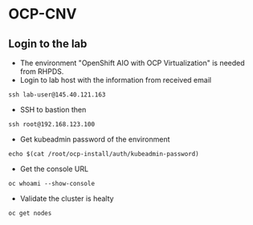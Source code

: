 # OCP-CNV

## Login to the lab

- The environment "OpenShift AIO with OCP Virtualization" is needed from RHPDS.
- Login to lab host with the information from received email

```
ssh lab-user@145.40.121.163
```

- SSH to bastion then

```
ssh root@192.168.123.100
```

- Get kubeadmin password of the environment

```
echo $(cat /root/ocp-install/auth/kubeadmin-password)
```

- Get the console URL

```
oc whoami --show-console
```

- Validate the cluster is healty

```
oc get nodes
```
